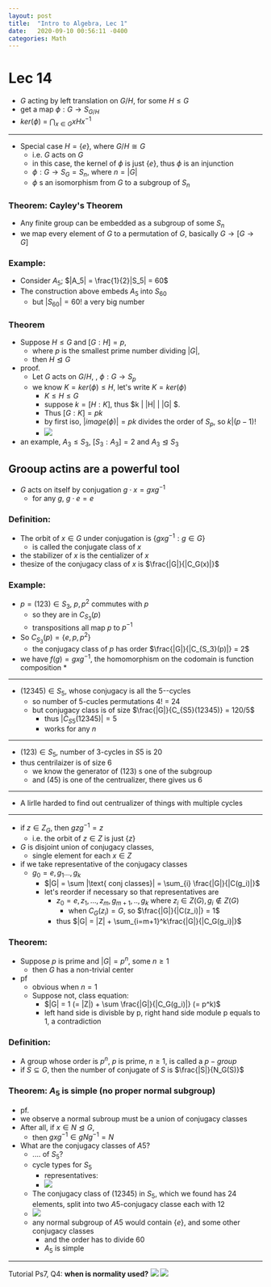 ```yaml
---
layout: post
title:  "Intro to Algebra, Lec 1"
date:   2020-09-10 00:56:11 -0400
categories: Math
---
```

# Lec 14

* $G$ acting by left translation on $G/H$, for some $H \le G$
* get a map $\phi:G \rightarrow S_{G/H}$
* $ker(\phi)$ = $\bigcap_{x \in G} x H x^{-1}$

***
* Special case $H = \{e\}$, where $G/H \cong G$
  * i.e. $G$ acts on $G$ 
  * in this case, the kernel of $\phi$ is just $\{e\}$, thus $\phi$ is an injunction
  * $\phi:G \rightarrow S_G = S_n$, where $n = |G|$
  * $\phi$ s an isomorphism from $G$ to a subgroup of $S_n$

### Theorem: Cayley's Theorem
* Any finite group can be embedded as a subgroup of some $S_n$
* we map every element of $G$ to a permutation of $G$, basically $G \rightarrow [G \rightarrow G]$

### Example:
* Consider $A_5$; $|A_5| = \frac{1}{2}|S_5| = 60$
* The construction above embeds $A_5$ into $S_{60}$
  * but $|S_{60}| = 60!$ a very big number

### Theorem
* Suppose $H \le G$ and $[G : H] = p$,
  * where $p$ is the smallest prime number dividing $|G|$,
  * then $H \trianglelefteq G$
* proof.
  * Let $G$ acts on $G/H$, , $\phi : G \rightarrow S_p$
  * we know $K = ker(\phi) \le H$, let's write $K = ker(\phi)$
    * $K \le H \le G$
    * suppose $k = [H : K]$, thus $k | |H| | |G| $.
    * Thus $[G: K] = pk$
    * by first iso, $|image(\phi)| = pk$ divides the order of $S_p$, so $k | (p-1)!$
    * ![](../assets/img/2020-11-02-15-38-41.png)
* an example, $A_3 \le S_3$, $[S_3 : A_3] = 2$ and $A_3 \trianglelefteq S_3$

## Grooup actins are a powerful tool
* $G$ acts on itself by conjugation $g \cdot x = gxg^{-1}$
  * for any $g$, $g \cdot e = e$
### Definition: 
* The orbit of $x \in G$ under conjugation is $\{gxg^{-1}: g \in G\}$
  * is called the conjugate class of $x$
* the stabilizer of $x$ is the centializer of $x$
* thesize of the conjugacy class of $x$ is $\frac{|G|}{|C_G(x)|}$

### Example:
* $p = (123) \in S_3$, $p, p^2$ commutes with $p$
  * so they are in $C_{S_3}(p)$
  * transpositions all map $p$ to $p^{-1}$
* So $C_{S_3}(p) = \{e, p, p^2\}$
  * the conjugacy class of $p$ has order $\frac{|G|}{|C_{S_3}(p)|} = 2$
* we have $f(g) = gxg^{-1}$, the homomorphism on the codomain is function composition
  * 
***
* $(12345) \in S_5$, whose conjugacy is all the 5--cycles
  * so number of 5-cucles permutations 4! = 24
  * but conjugacy class is of size $\frac{|G|}{C_{S5}(12345)} = 120/5$
    * thus $|C_{S5}(12345)| = 5$
    * works for any $n$
***
* $(123) \in S_5$, number of 3-cycles in $S5$ is 20
* thus centrilaizer is of size 6
  * we know the generator of $(123)$ s one of the subgroup
  * and $(45)$ is one of the centrualizer, there gives us 6
***
* A lirlle harded to find out centrualizer of things with multiple cycles
***
* if $z \in Z_G$, then $gzg^{-1} = z$
  * i.e. the orbit of $z \in Z$ is just $\{z\}$
* $G$ is disjoint union of conjugacy classes,
  * single element for each $x \in Z$
* if we take representative of the conjugacy classes
  * $g_0 = e, g_1...,g_k$
    * $|G| = \sum |\text{ conj classes}| = \sum_{i} \frac{|G|}{|C(g_i)|}$
    * let's reorder if necessary so that representatives are
      * $z_0 = e, z_1,...,z_m, g_{m+1},..,g_k$ where $z_i \in Z(G), g_i \not \in Z(G)$
        * when $C_G(z_i) = G$, so $\frac{|G|}{|C(z_i)|} = 1$
      * thus $|G| = |Z| + \sum_{i=m+1}^k\frac{|G|}{|C_G(g_i)|}$
### Theorem:
* Suppose $p$ is prime and $|G| = p^n$, some $n \ge 1$
  * then $G$ has a non-trivial center
* pf
  * obvious when $n=1$
  * Suppose not, class equation:
    * $|G| = 1 (= |Z|) + \sum \frac{|G|}{|C_G(g_i)|} (= p^k)$
    * left hand side is divisble by p, right hand side module p equals to 1, a contradiction

### Definition: 
* A group whose order is $p^n$, $p$ is prime, $n \ge 1$, is called a $p-group$
* if $S \subseteq G$, then the number of conjugate of $S$ is $\frac{|S|}{N_G(S)}$

### Theorem: $A_5$ is simple (no proper normal subgroup)
* pf.  
* we observe a normal subroup must be a union of conjugacy classes
* After all, if $x \in N \trianglelefteq G$,
  * then $gxg^{-1} \in gNg^{-1} = N$
* What are the conjugacy classes of $A5$?
  * .... of $S_5$?
  * cycle types for $S_5$
    * representatives:
    * ![](../assets/img/2020-11-02-16-49-01.png)
  * The conjugacy class of $(12345)$ in $S_5$, which we found has 24 elements, split into two $A5$-conjugacy classe each with 12
  * ![](../assets/img/2020-11-02-16-55-49.png)
  * any normal subgroup of $A5$ would contain $\{e\}$, and some other conjugacy classes
    * and the order has to divide 60
    * $A_5$ is simple

***

Tutorial Ps7, Q4:
**when is normality used?**
![](../assets/img/2020-11-03-13-05-55.png)
![](../assets/img/2020-11-03-13-04-48.png)